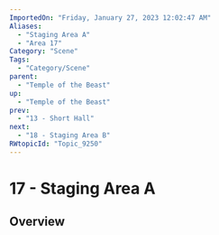 ```yaml
---
ImportedOn: "Friday, January 27, 2023 12:02:47 AM"
Aliases:
  - "Staging Area A"
  - "Area 17"
Category: "Scene"
Tags:
  - "Category/Scene"
parent:
  - "Temple of the Beast"
up:
  - "Temple of the Beast"
prev:
  - "13 - Short Hall"
next:
  - "18 - Staging Area B"
RWtopicId: "Topic_9250"
---
```

# 17 - Staging Area A
## Overview
